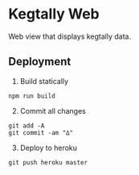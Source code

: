 # Kegtally Web

Web view that displays kegtally data.

## Deployment

1.  Build statically

```
npm run build
```

2.  Commit all changes

```
git add -A
git commit -am "∆"
```

3.  Deploy to heroku

```
git push heroku master
```
